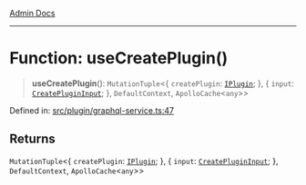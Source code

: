 [Admin Docs](/)

***

# Function: useCreatePlugin()

> **useCreatePlugin**(): `MutationTuple`\<\{ `createPlugin`: [`IPlugin`](plugin\graphql-service\README\interfaces\IPlugin.md); \}, \{ `input`: [`CreatePluginInput`](plugin\graphql-service\README\interfaces\CreatePluginInput.md); \}, `DefaultContext`, `ApolloCache`\<`any`\>\>

Defined in: [src/plugin/graphql-service.ts:47](https://github.com/PalisadoesFoundation/talawa-admin/blob/main/src/plugin/graphql-service.ts#L47)

## Returns

`MutationTuple`\<\{ `createPlugin`: [`IPlugin`](plugin\graphql-service\README\interfaces\IPlugin.md); \}, \{ `input`: [`CreatePluginInput`](plugin\graphql-service\README\interfaces\CreatePluginInput.md); \}, `DefaultContext`, `ApolloCache`\<`any`\>\>
